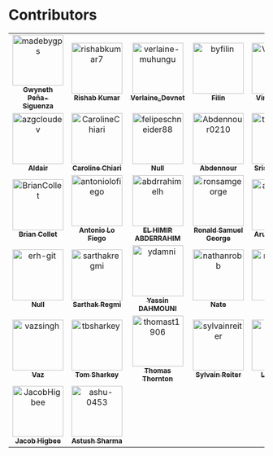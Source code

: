 # Contributors

<!-- readme: contributors -start -->
<table>
	<tbody>
		<tr>
            <td align="center">
                <a href="https://github.com/madebygps">
                    <img src="https://avatars.githubusercontent.com/u/6733686?v=4" width="100;" alt="madebygps"/>
                    <br />
                    <sub><b>Gwyneth Peña-Siguenza</b></sub>
                </a>
            </td>
            <td align="center">
                <a href="https://github.com/rishabkumar7">
                    <img src="https://avatars.githubusercontent.com/u/45825464?v=4" width="100;" alt="rishabkumar7"/>
                    <br />
                    <sub><b>Rishab Kumar</b></sub>
                </a>
            </td>
            <td align="center">
                <a href="https://github.com/verlaine-muhungu">
                    <img src="https://avatars.githubusercontent.com/u/39829558?v=4" width="100;" alt="verlaine-muhungu"/>
                    <br />
                    <sub><b>Verlaine_Devnet</b></sub>
                </a>
            </td>
            <td align="center">
                <a href="https://github.com/byfilin">
                    <img src="https://avatars.githubusercontent.com/u/52977983?v=4" width="100;" alt="byfilin"/>
                    <br />
                    <sub><b>Filin</b></sub>
                </a>
            </td>
            <td align="center">
                <a href="https://github.com/ViniViniAntunes">
                    <img src="https://avatars.githubusercontent.com/u/57882903?v=4" width="100;" alt="ViniViniAntunes"/>
                    <br />
                    <sub><b>Vini Antunes</b></sub>
                </a>
            </td>
            <td align="center">
                <a href="https://github.com/ricmmartins">
                    <img src="https://avatars.githubusercontent.com/u/44813563?v=4" width="100;" alt="ricmmartins"/>
                    <br />
                    <sub><b>Ricardo Martins</b></sub>
                </a>
            </td>
		</tr>
		<tr>
            <td align="center">
                <a href="https://github.com/azgcloudev">
                    <img src="https://avatars.githubusercontent.com/u/72358828?v=4" width="100;" alt="azgcloudev"/>
                    <br />
                    <sub><b>Aldair</b></sub>
                </a>
            </td>
            <td align="center">
                <a href="https://github.com/CarolineChiari">
                    <img src="https://avatars.githubusercontent.com/u/57648401?v=4" width="100;" alt="CarolineChiari"/>
                    <br />
                    <sub><b>Caroline Chiari</b></sub>
                </a>
            </td>
            <td align="center">
                <a href="https://github.com/felipeschneider88">
                    <img src="https://avatars.githubusercontent.com/u/32371298?v=4" width="100;" alt="felipeschneider88"/>
                    <br />
                    <sub><b>Null</b></sub>
                </a>
            </td>
            <td align="center">
                <a href="https://github.com/Abdennour0210">
                    <img src="https://avatars.githubusercontent.com/u/46243233?v=4" width="100;" alt="Abdennour0210"/>
                    <br />
                    <sub><b>Abdennour</b></sub>
                </a>
            </td>
            <td align="center">
                <a href="https://github.com/thisislazaruss">
                    <img src="https://avatars.githubusercontent.com/u/66827364?v=4" width="100;" alt="thisislazaruss"/>
                    <br />
                    <sub><b>Srishti Poudel</b></sub>
                </a>
            </td>
            <td align="center">
                <a href="https://github.com/joseasync">
                    <img src="https://avatars.githubusercontent.com/u/18737977?v=4" width="100;" alt="joseasync"/>
                    <br />
                    <sub><b>Jose Cruz</b></sub>
                </a>
            </td>
		</tr>
		<tr>
            <td align="center">
                <a href="https://github.com/BrianCollet">
                    <img src="https://avatars.githubusercontent.com/u/50160870?v=4" width="100;" alt="BrianCollet"/>
                    <br />
                    <sub><b>Brian Collet</b></sub>
                </a>
            </td>
            <td align="center">
                <a href="https://github.com/antoniolofiego">
                    <img src="https://avatars.githubusercontent.com/u/33105749?v=4" width="100;" alt="antoniolofiego"/>
                    <br />
                    <sub><b>Antonio Lo Fiego</b></sub>
                </a>
            </td>
            <td align="center">
                <a href="https://github.com/abdrrahimelh">
                    <img src="https://avatars.githubusercontent.com/u/59322515?v=4" width="100;" alt="abdrrahimelh"/>
                    <br />
                    <sub><b>EL HIMIR ABDERRAHIM</b></sub>
                </a>
            </td>
            <td align="center">
                <a href="https://github.com/ronsamgeorge">
                    <img src="https://avatars.githubusercontent.com/u/77411064?v=4" width="100;" alt="ronsamgeorge"/>
                    <br />
                    <sub><b>Ronald Samuel George</b></sub>
                </a>
            </td>
            <td align="center">
                <a href="https://github.com/arushmangal">
                    <img src="https://avatars.githubusercontent.com/u/83538403?v=4" width="100;" alt="arushmangal"/>
                    <br />
                    <sub><b>Arush Mangal</b></sub>
                </a>
            </td>
            <td align="center">
                <a href="https://github.com/ethanolivertroy">
                    <img src="https://avatars.githubusercontent.com/u/63926014?v=4" width="100;" alt="ethanolivertroy"/>
                    <br />
                    <sub><b>Ethan Troy</b></sub>
                </a>
            </td>
		</tr>
		<tr>
            <td align="center">
                <a href="https://github.com/erh-git">
                    <img src="https://avatars.githubusercontent.com/u/8422319?v=4" width="100;" alt="erh-git"/>
                    <br />
                    <sub><b>Null</b></sub>
                </a>
            </td>
            <td align="center">
                <a href="https://github.com/sarthakregmi">
                    <img src="https://avatars.githubusercontent.com/u/66667396?v=4" width="100;" alt="sarthakregmi"/>
                    <br />
                    <sub><b>Sarthak Regmi</b></sub>
                </a>
            </td>
            <td align="center">
                <a href="https://github.com/ydamni">
                    <img src="https://avatars.githubusercontent.com/u/93495053?v=4" width="100;" alt="ydamni"/>
                    <br />
                    <sub><b>Yassin DAHMOUNI</b></sub>
                </a>
            </td>
            <td align="center">
                <a href="https://github.com/nathanrobb">
                    <img src="https://avatars.githubusercontent.com/u/3893233?v=4" width="100;" alt="nathanrobb"/>
                    <br />
                    <sub><b>Nate</b></sub>
                </a>
            </td>
            <td align="center">
                <a href="https://github.com/mpenrow">
                    <img src="https://avatars.githubusercontent.com/u/106648?v=4" width="100;" alt="mpenrow"/>
                    <br />
                    <sub><b>Null</b></sub>
                </a>
            </td>
            <td align="center">
                <a href="https://github.com/allan-oliveira">
                    <img src="https://avatars.githubusercontent.com/u/10514795?v=4" width="100;" alt="allan-oliveira"/>
                    <br />
                    <sub><b>Allan Oliveira</b></sub>
                </a>
            </td>
		</tr>
		<tr>
            <td align="center">
                <a href="https://github.com/vazsingh">
                    <img src="https://avatars.githubusercontent.com/u/74464807?v=4" width="100;" alt="vazsingh"/>
                    <br />
                    <sub><b>Vaz</b></sub>
                </a>
            </td>
            <td align="center">
                <a href="https://github.com/tbsharkey">
                    <img src="https://avatars.githubusercontent.com/u/17214273?v=4" width="100;" alt="tbsharkey"/>
                    <br />
                    <sub><b>Tom Sharkey</b></sub>
                </a>
            </td>
            <td align="center">
                <a href="https://github.com/thomast1906">
                    <img src="https://avatars.githubusercontent.com/u/12154020?v=4" width="100;" alt="thomast1906"/>
                    <br />
                    <sub><b>Thomas Thornton</b></sub>
                </a>
            </td>
            <td align="center">
                <a href="https://github.com/sylvainreiter">
                    <img src="https://avatars.githubusercontent.com/u/3787458?v=4" width="100;" alt="sylvainreiter"/>
                    <br />
                    <sub><b>Sylvain Reiter</b></sub>
                </a>
            </td>
            <td align="center">
                <a href="https://github.com/lagain">
                    <img src="https://avatars.githubusercontent.com/u/99564089?v=4" width="100;" alt="lagain"/>
                    <br />
                    <sub><b>Luke Gain</b></sub>
                </a>
            </td>
            <td align="center">
                <a href="https://github.com/loujaybee">
                    <img src="https://avatars.githubusercontent.com/u/5528307?v=4" width="100;" alt="loujaybee"/>
                    <br />
                    <sub><b>Lou Bichard</b></sub>
                </a>
            </td>
		</tr>
		<tr>
            <td align="center">
                <a href="https://github.com/JacobHigbee">
                    <img src="https://avatars.githubusercontent.com/u/23349913?v=4" width="100;" alt="JacobHigbee"/>
                    <br />
                    <sub><b>Jacob Higbee</b></sub>
                </a>
            </td>
            <td align="center">
                <a href="https://github.com/ashu-0453">
                    <img src="https://avatars.githubusercontent.com/u/86668736?v=4" width="100;" alt="ashu-0453"/>
                    <br />
                    <sub><b>Astush Sharma</b></sub>
                </a>
            </td>
		</tr>
	<tbody>
</table>
<!-- readme: contributors -end -->
